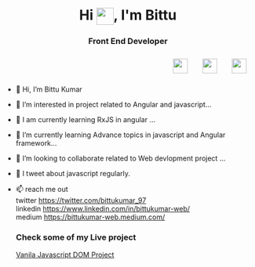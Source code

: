 <h1 align="center">Hi  <img align="center" src="https://media.tenor.com/Zh_jzyMKfn0AAAAi/wave-hello.gif" width="35" height="35"/>, I'm Bittu</h1>
<h3 align="center">Front End Developer</h3>
<div align=center style="display: flex; align-items: center; justify-content: end; gap: 10px">
<a href="https://www.linkedin.com/in/bittukumar-web/" target="_blank"><img src="https://cdn.cdnlogo.com/logos/l/66/linkedin-icon.svg" width="30" hspace="10" vspace="10"></a>
<a href="https://bittukumar-web.medium.com/" target="_blank"><img src="https://cdn.cdnlogo.com/logos/m/21/monogram-medium.svg" width="30" hspace="10" vspace="10"></a>
<a href="https://twitter.com/bittukumar_97" target="_blank"><img src="https://upload.wikimedia.org/wikipedia/commons/thumb/6/6f/Logo_of_Twitter.svg/512px-Logo_of_Twitter.svg.png?20220821125553" width="30" hspace="10" vspace="10"></a>


</div>
<div></div>


- 👋 Hi, I’m Bittu Kumar
- 👀 I’m interested in project related to Angular and javascript...
- 🎈 I am currently learning RxJS in angular ... 
- 🌱 I’m currently learning  Advance topics in javascript and Angular framework...
- 💞️ I’m looking to collaborate related to Web devlopment project ...
- 💞️ I tweet about javascript regularly.
- 📫 reach me out <br>
           twitter https://twitter.com/bittukumar_97  <br>
           linkedin https://www.linkedin.com/in/bittukumar-web/ <br>
           medium https://bittukumar-web.medium.com/
  
  <h3>Check some of my Live project</h3>
  <a href="https://bittu1040.github.io/javascript-dom-project/index.html" target="_blank">Vanila Javascript DOM Project</a>

<!---
bittu1040/bittu1040 is a ✨ special ✨ repository because its `README.md` (this file) appears on your GitHub profile.
You can click the Preview link to take a look at your changes. 
--->
